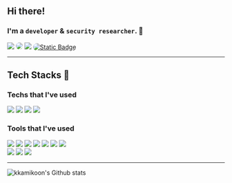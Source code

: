## Hi there!
### I'm a `developer` & `security researcher`. 👋
<a href="mailto:kkamikoon@gmail.com" target="_blank"><img src="https://img.shields.io/badge/-Mail%20%F0%9F%93%AB-orange"/></a>
<a href="https://www.linkedin.com/in/jungsik-hwang-91bb15140/" target="_blank"><img src="https://img.shields.io/badge/Linked_In-2c2cf7?style=flat-square&amp;logo=Linkedin&amp;logoColor=white" style="border-radius: 10px;"></a>
<a href="https://www.0x00.kr" target="_blank"><img src="https://img.shields.io/badge/-0x00.kr%20%F0%9F%8E%83-grey"/></a>
<a href="https://brunch.co.kr/@goldstar-book" target="_blank"><img alt="Static Badge" src="https://img.shields.io/badge/brunch-EEEEEE?style=flat-square&logo=data%3Aimage%2Fx-icon%3Bbase64%2CAAABAAEAEBAAAAEAIABoBAAAFgAAACgAAAAQAAAAIAAAAAEAIAAAAAAAAAQAAAAAAAAAAAAAAAAAAAAAAAAAAAAAAAAAACAgIwAhISQBHx8jKR8fIn4fHyLAHx8i3R8fIt0fHyLAHx8ifh8fIykhISQBICAjAAAAAAAAAAAAAAAAACAgIwAgICMKHx8ibB8fItsfHyL9Hx8i%2Fx8fIv8fHyL%2FHx8i%2Fx8fIv0fHyLbHx8ibCAgIwogICMAAAAAACAgIwAgICMKHx8iiyAgI%2FkgICP%2FJCQn%2FyYmKf8mJij%2FJiYo%2FyYmKP8lJSj%2FICAj%2Fx8fIvkfHyKLICAjCiAgIwAcHB4AHx8ibB8fIvkjIyb%2FYWFj%2F0dHSf86Oj3%2FODg6%2Fzk5PP86Oj3%2FNzc6%2FyMjJv8fHyL%2FHx8i%2BR8fImwcHB4AHx8jKh8fItofHyL%2FHR0g%2F2trbf%2BPj5D%2FVVVY%2F01NUP8qKi3%2FHR0g%2Fx8fIv8fHyL%2FHx8i%2Fx8fIv8fHyLaHx8jKh8fIn4fHyL9Hx8i%2Fx8fIv8oKCv%2FjY2O%2F1tbXf9KSkz%2Ff3%2BA%2Fz4%2BQf8dHSD%2FHx8i%2Fx8fIv8fHyL%2FHx8i%2FR8fIn4fHyK%2FHx8i%2Fx8fIv8fHyL%2FHBwf%2F0pKTf%2Bmpqf%2FPj5B%2F0lJTP%2BYmJn%2FKSks%2Fx4eIf8fHyL%2FHx8i%2Fx8fIv8fHyK%2FHx8i3R8fIv8fHyL%2FHx8i%2Fx8fIv8fHyL%2FfX1%2F%2F4SEhf9cXF7%2Fn5%2Bg%2FzQ0N%2F8eHiH%2FHx8i%2Fx8fIv8fHyL%2FHx8i3R8fIt0fHyL%2FHx8i%2Fx8fIv8fHyL%2FHR0g%2Fzo6PP%2Bjo6T%2FU1NV%2Fzc3Ov8gICP%2FHx8i%2Fx8fIv8fHyL%2FHx8i%2Fx8fIt0fHyK%2FHx8i%2Fx8fIv8fHyL%2FHx8i%2Fx8fIv8dHSD%2FcHBy%2F5aWl%2F8qKi3%2FHR0h%2Fx8fIv8fHyL%2FHx8i%2Fx8fIv8fHyK%2FHx8ifh8fIv0fHyL%2FHx8i%2Fx8fIv8fHyL%2FHh4h%2FykpLP%2BVlZb%2Fbm5v%2FyMjJv8eHiH%2FHx8i%2Fx8fIv8fHyL9Hx8ifh8fIyofHyLaHx8i%2Fx8fIv8fHyL%2FHx8i%2Fx8fIv8dHSD%2FRkZI%2F56en%2F9oaGr%2FHx8i%2Fx8fIv8fHyL%2FHx8i2h8fIyocHB4AHx8ibB8fIvkfHyL%2FHx8i%2Fx8fIv8fHyL%2FHx8i%2Fx4eIf9WVlj%2FmJia%2Fy4uMf8eHiH%2FHx8i%2BR8fImwcHB4AICAjACAgIwofHyKLHx8i%2BR8fIv8fHyL%2FHx8i%2Fx8fIv8fHyL%2FHx8i%2FzAwM%2F8jIyb%2FHx8i%2BR8fIosgICMKICAjAAAAAAAgICMAICAjCh8fImwfHyLbHx8i%2FR8fIv8fHyL%2FHx8i%2Fx8fIv8eHiH9Hx8i2x8fImwgICMKICAjAAAAAAAAAAAAAAAAACAgIwAhISQBHx8jKR8fIn4fHyLAHx8i3R8fIt0fHyLAHx8ifh8fIykhISQBICAjAAAAAAAAAAAA4AcAAMADAACAAQAAgAEAAAAAAAAAAAAAAAAAAAAAAAAAAAAAAAAAAAAAAAAAAAAAgAEAAIABAADAAwAA4AcAAA%3D%3D&logoColor=white" style="border-radius: 10px;"></a>

--- 
## Tech Stacks 💪

### Techs that I've used

<p>
<img src="https://img.shields.io/badge/Django-092E20?style=flat-square&logo=Django&logoColor=white"/>
<img src="https://img.shields.io/badge/Flask-000000?style=flat-square&logo=Flask&logoColor=white"/>
<img src="https://img.shields.io/badge/Bootstrap-7952B3?style=flat-square&logo=Bootstrap&logoColor=white"/>
<img src="https://img.shields.io/badge/Javascript-F7DF1E?style=flat-square&logo=Javascript&logoColor=black"/>
</p>

### Tools that I've used

<p>
<img src="https://img.shields.io/badge/Apache-D22128?style=flat-square&logo=Apache&logoColor=white"/>
<img src="https://img.shields.io/badge/Nginx-009639?style=flat-square&logo=Nginx&logoColor=white"/>
<img src="https://img.shields.io/badge/AWS-232F3E?style=flat-square&logo=AmazonAWS&logoColor=white"/>
<img src="https://img.shields.io/badge/Docker-2496ED?style=flat-square&logo=Docker&logoColor=black"/>
<img src="https://img.shields.io/badge/Firebase-FFCA28?style=flat-square&logo=Firebase&logoColor=black"/>
<img src="https://img.shields.io/badge/Gitlab-FCA121?style=flat-square&logo=Gitlab&logoColor=black"/>
<img src="https://img.shields.io/badge/Git-F05032?style=flat-square&logo=Git&logoColor=black"/>
<br>
<img src="https://img.shields.io/badge/Visual Studio Code-007ACC?style=flat-square&logo=VisualStudioCode&logoColor=black"/>
<img src="https://img.shields.io/badge/PyCharm-000000?style=flat-square&logo=PyCharm&logoColor=white"/>
<img src="https://img.shields.io/badge/VMware-607078?style=flat-square&logo=VMware&logoColor=black"/>
</p>

---
![kkamikoon's Github stats](https://github-readme-stats.vercel.app/api?username=kkamikoon&show_icons=true&theme=great-gatsby&hide=contribs,issues&bg_color=0d1117&title_color=c9d1d9)

<!--
**kkamikoon/kkamikoon** is a ✨ _special_ ✨ repository because its `README.md` (this file) appears on your GitHub profile.

Here are some ideas to get you started:

- 🔭 I’m currently working on ...
- 🌱 I’m currently learning ...
- 👯 I’m looking to collaborate on ...
- 🤔 I’m looking for help with ...
- 💬 Ask me about ...
- 📫 How to reach me: ...
- 😄 Pronouns: ...
- ⚡ Fun fact: ...
-->
